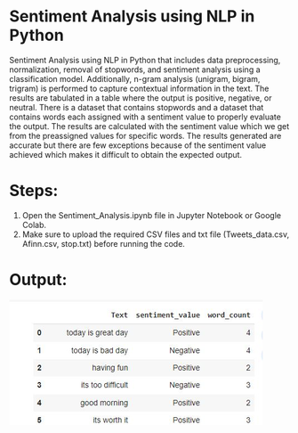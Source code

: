 # Sentiment Analysis using NLP in Python
Sentiment Analysis using NLP in Python that includes data preprocessing, normalization, removal of stopwords, and sentiment analysis using a classification model. Additionally, n-gram analysis (unigram, bigram, trigram) is performed to capture contextual information in the text. The results are tabulated in a table where the output is positive, negative, or neutral. There is a dataset that contains stopwords and a dataset that contains words each assigned with a sentiment value to properly evaluate the output. The results are calculated with the sentiment value which we get from the preassigned values for specific words. The results generated are accurate but there are few exceptions because of the sentiment value achieved which makes it difficult to obtain the expected output. 


# Steps:
1. Open the Sentiment_Analysis.ipynb file in Jupyter Notebook or Google Colab.
2. Make sure to upload the required CSV files and txt file (Tweets_data.csv, Afinn.csv, stop.txt) before running the code.

# Output:
![Output](./output.JPG)
